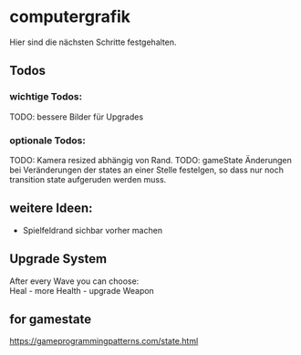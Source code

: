 # computergrafik

Hier sind die nächsten Schritte festgehalten.

## Todos

### wichtige Todos:

TODO: bessere Bilder für Upgrades

### optionale Todos:

TODO: Kamera resized abhängig von Rand.
TODO: gameState Änderungen bei Veränderungen der states an einer Stelle festelgen, so dass nur noch transition state aufgeruden werden muss.

## weitere Ideen:

- Spielfeldrand sichbar vorher machen

## Upgrade System

After every Wave you can choose:  
 Heal - more Health - upgrade Weapon

## for gamestate

https://gameprogrammingpatterns.com/state.html
